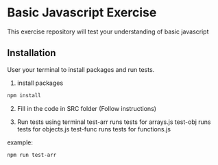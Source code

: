 # Basic Javascript Exercise

This exercise repository will test your understanding of basic javascript

## Installation

User your terminal to install packages and run tests.

1. install packages
```bash
npm install
```
2. Fill in the code in SRC folder (Follow instructions)

3. Run tests using terminal
  test-arr runs tests for arrays.js
  test-obj runs tests for objects.js
  test-func runs tests for functions.js

example:
```bash
npm run test-arr
```